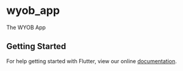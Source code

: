 # wyob_app

The WYOB App

## Getting Started

For help getting started with Flutter, view our online
[documentation](https://flutter.io/).
